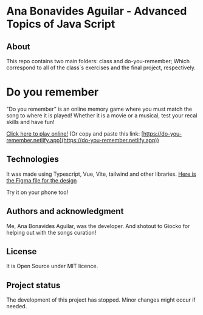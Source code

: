 # Ana Bonavides Aguilar - Advanced Topics of Java Script

## About

This repo contains two main folders: class and do-you-remember; Which correspond to all of the class´s exercises and the final project, respectively.

# Do you remember

"Do you remember” is an online memory game where you must match the song to where it is played! Whether it is a movie or a musical, test your recal skills and have fun!

[Click here to play online!](https://do-you-remember.netlify.app)
(Or copy and paste this link: [https://do-you-remember.netlify.app](https://do-you-remember.netlify.app))


## Technologies

It was made using Typescript, Vue, Vite, tailwind and other libraries. [Here is the Figma file for the design](https://www.figma.com/file/teCDBp5TnN2OzE98tbwUtK/Do-You-Remember?node-id=0%3A1&t=3QCFrKOqkPJ3sXMc-1)

Try it on your phone too!

## Authors and acknowledgment
Me, Ana Bonavides Aguilar, was the developer. And shotout to Giocko for helping out with the songs curation!

## License
It is Open Source under MIT licence.

## Project status
The development of this project has stopped. Minor changes might occur if needed.